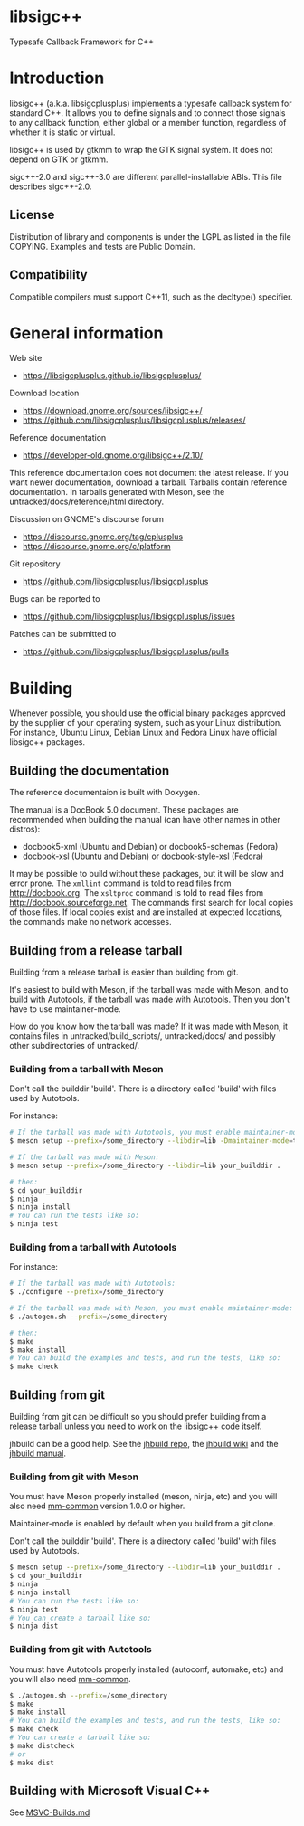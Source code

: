 # libsigc++
Typesafe Callback Framework for C++

# Introduction

libsigc++ (a.k.a. libsigcplusplus) implements a typesafe callback system for
standard C++. It allows you to define signals and to connect those signals
to any callback function, either global or a member function, regardless of
whether it is static or virtual.

libsigc++ is used by gtkmm to wrap the GTK signal system. It does not
depend on GTK or gtkmm.

sigc++-2.0 and sigc++-3.0 are different parallel-installable ABIs.
This file describes sigc++-2.0.

## License

Distribution of library and components is under the LGPL as listed in the
file COPYING. Examples and tests are Public Domain.

## Compatibility

Compatible compilers must support C++11, such as the decltype() specifier.

# General information

Web site
 - https://libsigcplusplus.github.io/libsigcplusplus/

Download location
 - https://download.gnome.org/sources/libsigc++/
 - https://github.com/libsigcplusplus/libsigcplusplus/releases/

Reference documentation
 - https://developer-old.gnome.org/libsigc++/2.10/

This reference documentation does not document the latest release. If you want
newer documentation, download a tarball. Tarballs contain reference documentation.
In tarballs generated with Meson, see the untracked/docs/reference/html directory.

Discussion on GNOME's discourse forum
 - https://discourse.gnome.org/tag/cplusplus
 - https://discourse.gnome.org/c/platform

Git repository
 - https://github.com/libsigcplusplus/libsigcplusplus

Bugs can be reported to
 - https://github.com/libsigcplusplus/libsigcplusplus/issues

Patches can be submitted to
 - https://github.com/libsigcplusplus/libsigcplusplus/pulls

# Building

Whenever possible, you should use the official binary packages approved by the
supplier of your operating system, such as your Linux distribution. For
instance, Ubuntu Linux, Debian Linux and Fedora Linux have official libsigc++
packages.

## Building the documentation

The reference documentaion is built with Doxygen.

The manual is a DocBook 5.0 document. These packages are recommended when building
the manual (can have other names in other distros):
 - docbook5-xml (Ubuntu and Debian) or docbook5-schemas (Fedora)
 - docbook-xsl (Ubuntu and Debian) or docbook-style-xsl (Fedora)

It may be possible to build without these packages, but it will be slow and error prone.
The `xmllint` command is told to read files from http://docbook.org.
The `xsltproc` command is told to read files from http://docbook.sourceforge.net.
The commands first search for local copies of those files. If local copies exist
and are installed at expected locations, the commands make no network accesses.

## Building from a release tarball

Building from a release tarball is easier than building from git.

It's easiest to build with Meson, if the tarball was made with Meson,
and to build with Autotools, if the tarball was made with Autotools.
Then you don't have to use maintainer-mode.

How do you know how the tarball was made? If it was made with Meson,
it contains files in untracked/build_scripts/, untracked/docs/ and possibly
other subdirectories of untracked/.

### Building from a tarball with Meson

Don't call the builddir 'build'. There is a directory called 'build' with
files used by Autotools.

For instance:
```sh
# If the tarball was made with Autotools, you must enable maintainer-mode:
$ meson setup --prefix=/some_directory --libdir=lib -Dmaintainer-mode=true your_builddir .

# If the tarball was made with Meson:
$ meson setup --prefix=/some_directory --libdir=lib your_builddir .

# then:
$ cd your_builddir
$ ninja
$ ninja install
# You can run the tests like so:
$ ninja test
```

### Building from a tarball with Autotools

For instance:
```sh
# If the tarball was made with Autotools:
$ ./configure --prefix=/some_directory

# If the tarball was made with Meson, you must enable maintainer-mode:
$ ./autogen.sh --prefix=/some_directory

# then:
$ make
$ make install
# You can build the examples and tests, and run the tests, like so:
$ make check
```

## Building from git

Building from git can be difficult so you should prefer building from a release
tarball unless you need to work on the libsigc++ code itself.

jhbuild can be a good help. See the [jhbuild repo](https://gitlab.gnome.org/GNOME/jhbuild),
the [jhbuild wiki](https://wiki.gnome.org/Projects/Jhbuild) and
the [jhbuild manual](https://gnome.pages.gitlab.gnome.org/jhbuild).

### Building from git with Meson

You must have Meson properly installed (meson, ninja, etc) and you
will also need [mm-common](https://gitlab.gnome.org/GNOME/mm-common/)
version 1.0.0 or higher.

Maintainer-mode is enabled by default when you build from a git clone.

Don't call the builddir 'build'. There is a directory called 'build' with
files used by Autotools.

```sh
$ meson setup --prefix=/some_directory --libdir=lib your_builddir .
$ cd your_builddir
$ ninja
$ ninja install
# You can run the tests like so:
$ ninja test
# You can create a tarball like so:
$ ninja dist
```

### Building from git with Autotools

You must have Autotools properly installed (autoconf, automake, etc) and you
will also need [mm-common](https://gitlab.gnome.org/GNOME/mm-common/).

```sh
$ ./autogen.sh --prefix=/some_directory
$ make
$ make install
# You can build the examples and tests, and run the tests, like so:
$ make check
# You can create a tarball like so:
$ make distcheck
# or
$ make dist
```

## Building with Microsoft Visual C++

See [MSVC-Builds.md](MSVC_NMake/MSVC-Builds.md)
